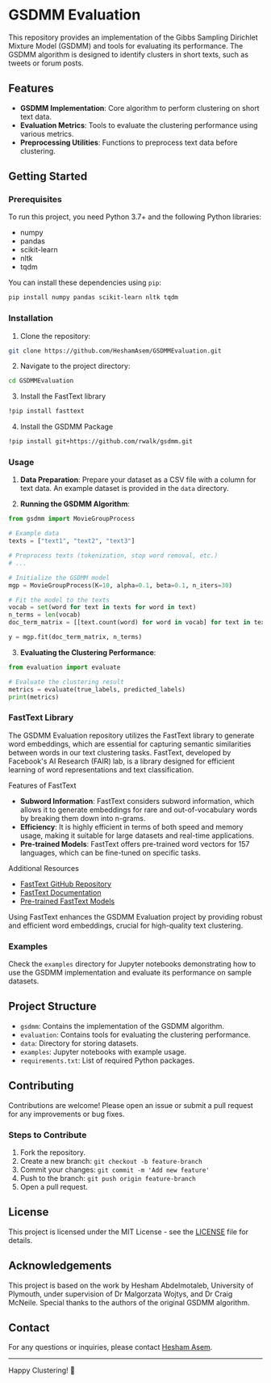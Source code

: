 # GSDMM Evaluation

This repository provides an implementation of the Gibbs Sampling Dirichlet Mixture Model (GSDMM) and tools for evaluating its performance. The GSDMM algorithm is designed to identify clusters in short texts, such as tweets or forum posts.

## Features

- **GSDMM Implementation**: Core algorithm to perform clustering on short text data.
- **Evaluation Metrics**: Tools to evaluate the clustering performance using various metrics.
- **Preprocessing Utilities**: Functions to preprocess text data before clustering.

## Getting Started

### Prerequisites

To run this project, you need Python 3.7+ and the following Python libraries:

- numpy
- pandas
- scikit-learn
- nltk
- tqdm

You can install these dependencies using `pip`:

```bash
pip install numpy pandas scikit-learn nltk tqdm
```

### Installation

1. Clone the repository:

```bash
git clone https://github.com/HeshamAsem/GSDMMEvaluation.git
```

2. Navigate to the project directory:

```bash
cd GSDMMEvaluation
```

3. Install the FastText library

```bash
!pip install fasttext
```


4. Install the GSDMM Package

```bash
!pip install git+https://github.com/rwalk/gsdmm.git
```


### Usage

1. **Data Preparation**: Prepare your dataset as a CSV file with a column for text data. An example dataset is provided in the `data` directory.

2. **Running the GSDMM Algorithm**:

```python
from gsdmm import MovieGroupProcess

# Example data
texts = ["text1", "text2", "text3"]

# Preprocess texts (tokenization, stop word removal, etc.)
# ...

# Initialize the GSDMM model
mgp = MovieGroupProcess(K=10, alpha=0.1, beta=0.1, n_iters=30)

# Fit the model to the texts
vocab = set(word for text in texts for word in text)
n_terms = len(vocab)
doc_term_matrix = [[text.count(word) for word in vocab] for text in texts]

y = mgp.fit(doc_term_matrix, n_terms)
```

3. **Evaluating the Clustering Performance**:

```python
from evaluation import evaluate

# Evaluate the clustering result
metrics = evaluate(true_labels, predicted_labels)
print(metrics)
```


### FastText Library

The GSDMM Evaluation repository utilizes the FastText library to generate word embeddings, which are essential for capturing semantic similarities between words in our text clustering tasks. FastText, developed by Facebook's AI Research (FAIR) lab, is a library designed for efficient learning of word representations and text classification.

Features of FastText

- **Subword Information**: FastText considers subword information, which allows it to generate embeddings for rare and out-of-vocabulary words by breaking them down into n-grams.
- **Efficiency**: It is highly efficient in terms of both speed and memory usage, making it suitable for large datasets and real-time applications.
- **Pre-trained Models**: FastText offers pre-trained word vectors for 157 languages, which can be fine-tuned on specific tasks.


Additional Resources

- [FastText GitHub Repository](https://github.com/facebookresearch/fastText)
- [FastText Documentation](https://fasttext.cc/docs/en/support.html)
- [Pre-trained FastText Models](https://fasttext.cc/docs/en/crawl-vectors.html)

Using FastText enhances the GSDMM Evaluation project by providing robust and efficient word embeddings, crucial for high-quality text clustering.



### Examples

Check the `examples` directory for Jupyter notebooks demonstrating how to use the GSDMM implementation and evaluate its performance on sample datasets.

## Project Structure

- `gsdmm`: Contains the implementation of the GSDMM algorithm.
- `evaluation`: Contains tools for evaluating the clustering performance.
- `data`: Directory for storing datasets.
- `examples`: Jupyter notebooks with example usage.
- `requirements.txt`: List of required Python packages.

## Contributing

Contributions are welcome! Please open an issue or submit a pull request for any improvements or bug fixes.

### Steps to Contribute

1. Fork the repository.
2. Create a new branch: `git checkout -b feature-branch`
3. Commit your changes: `git commit -m 'Add new feature'`
4. Push to the branch: `git push origin feature-branch`
5. Open a pull request.

## License

This project is licensed under the MIT License - see the [LICENSE](LICENSE) file for details.

## Acknowledgements

This project is based on the work by Hesham Abdelmotaleb, University of Plymouth, under supervision of Dr Malgorzata Wojtys, and Dr Craig McNeile. Special thanks to the authors of the original GSDMM algorithm.

## Contact

For any questions or inquiries, please contact [Hesham Asem](https://github.com/HeshamAsem).

---

Happy Clustering! 🚀
